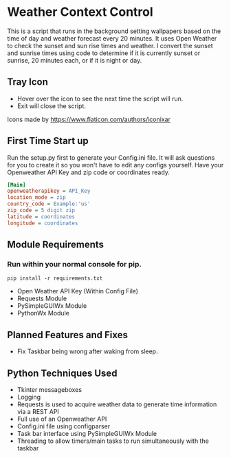 # Weather Context Control

This is a script that runs in the background setting wallpapers based on the time of day and weather forecast every 20 minutes.
It uses Open Weather to check the sunset and sun rise times and weather. I convert the sunset and sunrise times using code to determine if it is currently sunset or sunrise, 20 minutes each, or if it is night or day.

## Tray Icon

* Hover over the icon to see the next time the script will run.
* Exit will close the script.

Icons made by <https://www.flaticon.com/authors/iconixar>

## First Time Start up

Run the setup.py first to generate your Config.ini file.
It will ask questions for you to create it so you won't have to edit any configs yourself.
Have your Openweather API Key and zip code or coordinates ready.

```ini
[Main]
openweatherapikey = API_Key
location_mode = zip
country_code = Example:'us'
zip_code = 5 digit zip
latitude = coordinates
longitude = coordinates
```

## Module Requirements

### Run within your normal console for pip.

```git
pip install -r requirements.txt
```

* Open Weather API Key (Within Config File)
* Requests Module
* PySimpleGUIWx Module
* PythonWx Module

## Planned Features and Fixes

* Fix Taskbar being wrong after waking from sleep.

## Python Techniques Used

* Tkinter messageboxes
* Logging
* Requests is used to acquire weather data to generate time information via a REST API
* Full use of an Openweather API
* Config.ini file using configparser
* Task bar interface using PySimpleGUIWx Module
* Threading to allow timers/main tasks to run simultaneously with the taskbar
